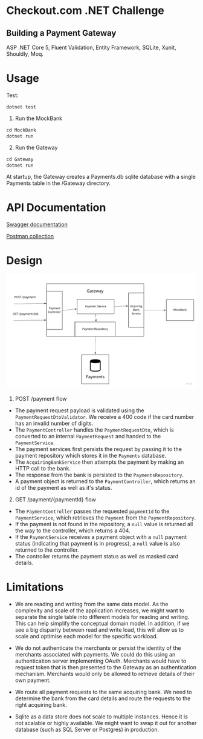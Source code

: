 # Checkout.com .NET Challenge
## Building a Payment Gateway

ASP .NET Core 5, Fluent Validation, Entity Framework, SQLite, Xunit, Shouldly, Moq.

# Usage
Test:

```
dotnet test
```

1. Run the MockBank 
 
```
cd MockBank
dotnet run
```

2. Run the Gateway

```
cd Gateway
dotnet run
```
At startup, the Gateway creates a Payments.db sqlite database with a single Payments table in the /Gateway directory.


# API Documentation

[Swagger documentation](https://localhost:5001/swagger/index.html)

[Postman collection](./Checkout.postman_collection.json)

# Design

![image](./Checkout.jpg)

1. POST /payment flow
- The payment request payload is validated using the `PaymentRequestDtoValidator`. We receive a 400 code if the card number has an invalid number of digits.
- The `PaymentController` handles the `PaymentRequestDto`, which is converted to an internal `PaymentRequest` and handed to the `PaymentService`.
- The payment services first persists the request by passing it to the payment repository which stores it in the `Payments` database.
- The `AcquiringBankService` then attempts the payment by making an HTTP call to the bank. 
- The response from the bank is persisted to the `PaymentsRepository`.
- A payment object is returned to the `PaymentController`, which returns an id of the payment as well as it's status. 

2. GET /payment/{paymentId} flow
- The `PaymentController` passes the requested `paymentId` to the `PaymentService`, which retrieves the `Payment` from the `PaymentRepository`.
- If the payment is not found in the repository, a `null` value is returned all the way to the controller, which returns a 404. 
- If the `PaymentService` receives a payment object with a `null` payment status (indicating that payment is in progress), a `null` value is also returned to the controller. 
- The controller returns the payment status as well as masked card details. 


# Limitations

- We are reading and writing from the same data model. As the complexity and scale of the application increases, we might want to separate the single table into different models for reading and writing. This can help simplify the conceptual domain model. In addition, if we see a big disparity between read and write load, this will allow us to scale and optimise each model for the specific workload. 

- We do not authenticate the merchants or persist the identity of the merchants associated with payments. We could do this using an authentication server implementing OAuth. Merchants would have to  request token that is then presented to the Gateway as an authentication mechanism. Merchants would only be allowed to retrieve details of their own payment.

- We route all payment requests to the same acquiring bank. We need to determine the bank from the card details and route the requests to the right acquiring bank.

- Sqlite as a data store does not scale to multiple instances. Hence it is not scalable or highly available. We might want to swap it out for another database (such as SQL Server or Postgres) in production.
